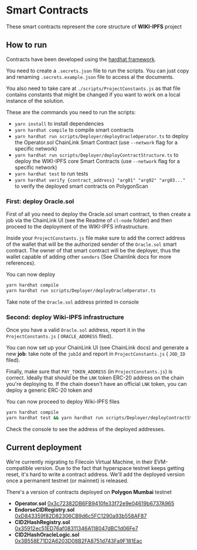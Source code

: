 # Smart Contracts

These smart contracts represent the core structure of **WIKI-IPFS** project

## How to run

Contracts have been developed using the [hardhat framework](https://hardhat.org/). 

You need to create a `.secrets.json` file to run the scripts. You can just copy and renaming `.secrets.example.json` file to access al the documents.

You also need to take care at `./scripts/ProjectConstants.js` as that file contains constants that might be changed
if you want to work on a local instance of the solution.

These are the commands you need to run the scripts:
* `yarn install` to install dependencies
* `yarn hardhat compile` to compile smart contracts
* `yarn hardhat run scripts/Deployer/deployOracleOperator.ts` to deploy the Operator.sol ChainLink Smart Contract (use `--network` flag for a specific network)
* `yarn hardhat run scripts/Deployer/deployContractStructure.ts` to deploy the WIKI-IPFS core Smart Contracts (use `--network` flag for a specific network)
* `yarn hardhat test` to run tests
* `yarn hardhat verify {contract_address} "arg01" "arg02" "arg03..."` to verify the deployed smart contracts on PolygonScan

### First: deploy Oracle.sol

First of all you need to deploy the Oracle.sol smart contract, to then create a job via the ChainLink UI (see the Readme of `cl-node`
folder) and then proceed to the deployment of the WIKI-IPFS infrastructure.

Inside your `ProjectConstants.js` file make sure to add the correct address of the wallet that will be the 
authorized sender of the `Oracle.sol` smart contract. The owner of that smart contract will be the deployer, thus 
the wallet capable of adding other `senders` (See Chainlink docs for more references).

You can now deploy

```bash
yarn hardhat compile
yarn hardhat run scripts/Deployer/deployOracleOperator.ts
```

Take note of the `Oracle.sol` address printed in console

### Second: deploy Wiki-IPFS infrastructure

Once you have a valid `Oracle.sol` address, report it in the `ProjectConstants.js` ( `ORACLE_ADDRESS` filed).

You can now set up your ChainLink UI (see ChainLink docs) and generate a new **job**: take note of the `jobId` and 
report in `ProjectConstants.js` ( `JOD_ID` filed).

Finally, make sure that `PAY_TOKEN_ADDRESS` (in `ProjectConstants.js`) is correct. 
Ideally that should be the `LNK` token ERC-20 address on the chain you're deploying to. 
If the chain doesn't have an official `LNK` token, you can deploy a generic ERC-20 token and 

You can now proceed to deploy Wiki-IPFS files

```bash
yarn hardhat compile
yarn hardhat test && yarn hardhat run scripts/Deployer/deployContractStructure.ts
```

Check the console to see the address of the deployed addresses.


## Current deployment

We're currently migrating to Filecoin Virtual Machine, in their EVM-compatible version. Due to the fact that hyperspace 
testnet keeps getting reset, it's hard to write a contract address. We'll add the deployed version once a 
permanent testnet (or mainnet) is released.

There's a version of contracts deployed on **Polygon Mumbai** testnet

* **Operator.sol**  [0x3c72382DB6FB9410fe33f72e9e04619b6737A965](https://mumbai.polygonscan.com/address/0x3c72382db6fb9410fe33f72e9e04619b6737a965)
* **EndorseCIDRegistry.sol** [0xD843359f82D82306CB9d6c5FC1290a93b558AF87](https://mumbai.polygonscan.com/address/0xd843359f82d82306cb9d6c5fc1290a93b558af87)
* **CID2HashRegistry.sol** [0x35912ec51ED76af08311346A118047dBC1d06Fe7](https://mumbai.polygonscan.com/address/0x35912ec51ed76af08311346a118047dbc1d06fe7)
* **CID2HashOracleLogic.sol** [0x3B558E71D2A6203D08B2FA8751d743Fa9F181Eac](https://mumbai.polygonscan.com/address/0x3b558e71d2a6203d08b2fa8751d743fa9f181eac)
